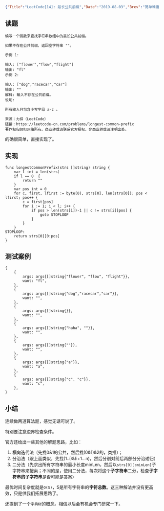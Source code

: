 ```json lw-blog-meta
{"Title":"LeetCode[14]: 最长公共前缀","Date":"2019-08-03","Brev":"简单难度。就是要特别小心边界检查条件。","Tags":["算法与数据结构"]}
```



## 读题

```text
编写一个函数来查找字符串数组中的最长公共前缀。

如果不存在公共前缀，返回空字符串 ""。

示例 1:

输入: ["flower","flow","flight"]
输出: "fl"
示例 2:

输入: ["dog","racecar","car"]
输出: ""
解释: 输入不存在公共前缀。
说明:

所有输入只包含小写字母 a-z 。

来源：力扣（LeetCode）
链接：https://leetcode-cn.com/problems/longest-common-prefix
著作权归领扣网络所有。商业转载请联系官方授权，非商业转载请注明出处。
```

的确很简单，直接实现了。

## 实现

```golang
func longestCommonPrefix(strs []string) string {
    var l int = len(strs)
    if l == 0  {
        return ""
    }
    var pos int = 0
    for c, first, lfirst := byte(0), strs[0], len(strs[0]); pos < lfirst; pos++ {
        c = first[pos]
        for i := 1; i < l; i++ {
            if pos > len(strs[i])-1 || c != strs[i][pos] {
                goto STOPLOOP
            }
        }
    }
STOPLOOP:
    return strs[0][0:pos]
}

```

## 测试案例

```golang
{
    {
        args: args{[]string{"flower", "flow", "flight"}},
        want: "fl",
    },
    {
        args: args{[]string{"dog","racecar","car"}},
        want: "",
    },
    {
        args: args{[]string{}},
        want: "",
    },
    {
        args: args{[]string{"haha", ""}},
        want: "",
    },
    {
        args: args{[]string{""}},
        want: "",
    },
    {
        args: args{[]string{"a"}},
        want: "a",
    },
    {
        args: args{[]string{"c", "c"}},
        want: "c",
    },
}
```

## 小结

连续做两道算法题，感觉无话可说了。

特别要注意边界检查条件。

官方还给出一些其他的解题思路，比如：

1. 横向迭代法（先找0&1的公共，然后找(0&1)&2的，类推）；
2. 分治法（跟上面类似，先找(1..i)&(i+1...n)，然后分别对前后两部分分治递归）
3. 二分法（先求出所有字符串的最小长度minLen，然后以`strs[0][:minLen]`子字符串来搜索；不同的是，使用二分法，每次将这个**子字符串**二分，检查**子字符串的子字符串**是否可能是答案）

最优时间复杂度就是`O(S)`，S是所有字符串的**字符总数**。这三种解法并没有更高效，只是供我们拓展思路了。

还提到了一个`字典树`的概念。相信以后会有机会专门研究一下。

